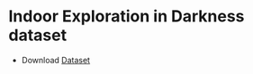 # **Indoor Exploration in Darkness** dataset

* Download [Dataset](https://github.com/unr-arl/rhem_datasets)

